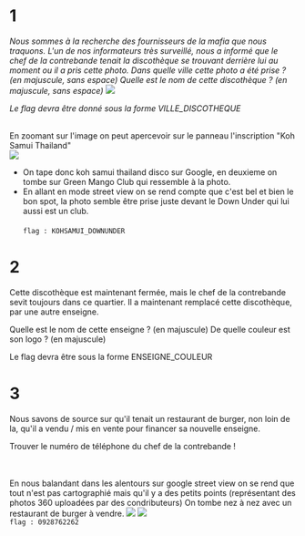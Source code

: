 # 1

_Nous sommes à la recherche des fournisseurs de la mafia que nous traquons._
_L'un de nos informateurs très surveillé, nous a informé que le chef de la contrebande tenait la discothèque se trouvant derrière lui au moment ou il a pris cette photo._
_Dans quelle ville cette photo a été prise ? (en majuscule, sans espace)_
_Quelle est le nom de cette discothèque ? (en majuscule, sans espace)_
<img src="https://github.com/mrk59/WU_IPARCUS/blob/main/WU_IPARCUS/images/pataya_1.png">

_Le flag devra être donné sous la forme VILLE_DISCOTHEQUE_ <br><br>

En zoomant sur l'image on peut apercevoir sur le panneau l'inscription "Koh Samui Thailand" <br>
<img src="https://github.com/mrk59/WU_IPARCUS/blob/main/WU_IPARCUS/images/pattaya_2.png"> <br>
- On tape donc koh samui thailand disco sur Google, en deuxieme on tombe sur Green Mango Club qui ressemble à la photo. <br>
- En allant en mode street view on se rend compte que c'est bel et bien le bon spot, la photo semble être prise juste devant le Down Under qui lui aussi est un club. <br><br>
`` flag : KOHSAMUI_DOWNUNDER ``
# 2

Cette discothèque est maintenant fermée, mais le chef de la contrebande sevit toujours dans ce quartier. Il a maintenant remplacé cette discothèque, par une autre enseigne.

Quelle est le nom de cette enseigne ? (en majuscule)
De quelle couleur est son logo ? (en majuscule)

Le flag devra être sous la forme ENSEIGNE_COULEUR

# 3

Nous savons de source sur qu'il tenait un restaurant de burger, non loin de la, qu'il a vendu / mis en vente pour financer sa nouvelle enseigne.

Trouver le numéro de téléphone du chef de la contrebande ! <br><br><br>

En nous balandant dans les alentours sur google street view on se rend que tout n'est pas cartographié mais qu'il y a des petits points (représentant des photos 360 uploadées par des condributeurs)
On tombe nez à nez avec un restaurant de burger à vendre.
<img src="https://github.com/mrk59/WU_IPARCUS/blob/main/WU_IPARCUS/images/streetview.png">
<img src="https://github.com/mrk59/WU_IPARCUS/blob/main/WU_IPARCUS/images/burger_sale.PNG"> <br>
`` flag : 0928762262 ``

